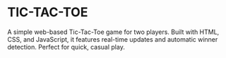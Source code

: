 # TIC-TAC-TOE
A simple web-based Tic-Tac-Toe game for two players. Built with HTML, CSS, and JavaScript, it features real-time updates and automatic winner detection. Perfect for quick, casual play.
